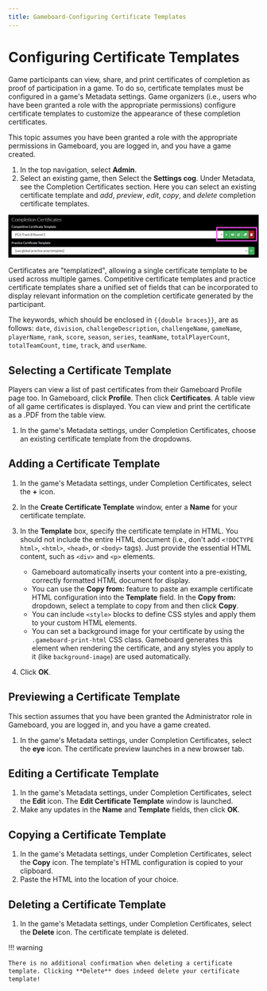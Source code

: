 ```yaml
---
title: Gameboard-Configuring Certificate Templates
---
```


# Configuring Certificate Templates

Game participants can view, share, and print certificates of completion as proof of participation in a game. To do so, certificate templates must be configured in a game's Metadata settings. Game organizers (i.e., users who have been granted a role with the appropriate permissions) configure certificate templates to customize the appearance of these completion certificates.

This topic assumes you have been granted a role with the appropriate permissions in Gameboard, you are logged in, and you have a game created.

1. In the top navigation, select **Admin**.
2. Select an existing game, then Select the **Settings cog**. Under Metadata, see the Completion Certificates section. Here you can select an existing certificate template and *add*, *preview*, *edit*, *copy*, and *delete* completion certificate templates.

![certificate template icons](img/cert-temp-icons.png)

Certificates are "templatized", allowing a single certificate template to be used across multiple games. Competitive certificate templates and practice certificate templates share a unified set of fields that can be incorporated to display relevant information on the completion certificate generated by the participant.

The keywords, which should be enclosed in `{{double braces}}`, are as follows: `date`, `division`, `challengeDescription`, `challengeName`, `gameName`, `playerName`, `rank`, `score`, `season`, `series`, `teamName`, `totalPlayerCount`, `totalTeamCount`, `time`, `track`, and `userName`.

## Selecting a Certificate Template

Players can view a list of past certificates from their Gameboard Profile page too. In Gameboard, click **Profile**. Then click **Certificates**. A table view of all game certificates is displayed. You can view and print the certificate as a .PDF from the table view.

1. In the game's Metadata settings, under Completion Certificates, choose an existing certificate template from the dropdowns.

## Adding a Certificate Template

1. In the game's Metadata settings, under Completion Certificates, select the **+** icon.
2. In the **Create Certificate Template** window, enter a **Name** for your certificate template.
3. In the **Template** box, specify the certificate template in HTML. You should not include the entire HTML document (i.e., don't add `<!DOCTYPE html>`, `<html>`, `<head>`, or `<body>` tags). Just provide the essential HTML content, such as `<div>` and `<p>` elements.

   - Gameboard automatically inserts your content into a pre-existing, correctly formatted HTML document for display.
   - You can use the **Copy from:** feature to paste an example certificate HTML configuration into the **Template** field. In the **Copy from:** dropdown, select a template to copy from and then click **Copy**.
   - You can include `<style>` blocks to define CSS styles and apply them to your custom HTML elements.
   - You can set a background image for your certificate by using the `.gameboard-print-html` CSS class. Gameboard generates this element when rendering the certificate, and any styles you apply to it (like `background-image`) are used automatically.

4. Click **OK**.

## Previewing a Certificate Template

This section assumes that you have been granted the Administrator role in Gameboard, you are logged in, and you have a game created.

1. In the game's Metadata settings, under Completion Certificates, select the **eye** icon. The certificate preview launches in a new browser tab.

## Editing a Certificate Template

1. In the game's Metadata settings, under Completion Certificates, select the **Edit** icon. The **Edit Certificate Template** window is launched.
2. Make any updates in the **Name** and **Template** fields, then click **OK**.

## Copying a Certificate Template

1. In the game's Metadata settings, under Completion Certificates, select the **Copy** icon. The template's HTML configuration is copied to your clipboard.
2. Paste the HTML into the location of your choice.

## Deleting a Certificate Template

1. In the game's Metadata settings, under Completion Certificates, select the **Delete** icon. The certificate template is deleted.

!!! warning

    There is no additional confirmation when deleting a certificate template. Clicking **Delete** does indeed delete your certificate template!
